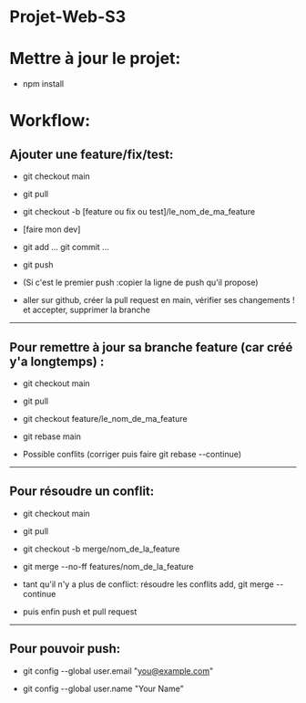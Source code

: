 # Projet-Web-S3

# Mettre à jour le projet:

* npm install

# Workflow:

## Ajouter une feature/fix/test:

* git checkout main

* git pull

* git checkout -b [feature ou fix ou test]/le_nom_de_ma_feature

* [faire mon dev]

* git add ... git commit ...

* git push

* (Si c'est le premier push :copier la ligne de push qu'il propose)

* aller sur github, créer la pull request en main, vérifier ses changements ! et accepter, supprimer la branche

----------------------

## Pour remettre à jour sa branche feature (car créé y'a longtemps) :

* git checkout main

* git pull

* git checkout feature/le_nom_de_ma_feature

* git rebase main

* Possible conflits (corriger puis faire git rebase --continue)

-------------

## Pour résoudre un conflit:

* git checkout main

* git pull

* git checkout -b merge/nom_de_la_feature

* git merge --no-ff features/nom_de_la_feature

* tant qu'il n'y a plus de conflict: résoudre les conflits add, git merge --continue

* puis enfin push et pull request

---------------------

## Pour pouvoir push:

* git config --global user.email "you@example.com"

* git config --global user.name "Your Name"
